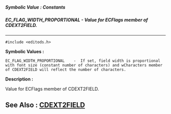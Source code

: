 ##### Symbolic Value : Constants
##### EC_FLAG_WIDTH_PROPORTIONAL - Value for ECFlags member of CDEXT2FIELD.
---
```
#include <editods.h>
```

**Symbolic Values :**

	EC_FLAG_WIDTH_PROPORTIONAL	  -  If set, field width is proportional with font size (constant number of characters) and wCharacters member of CDEXT2FIELD will reflect the number of characters.


**Description :**

Value for ECFlags member of CDEXT2FIELD.


**See Also :**
[CDEXT2FIELD](/domino-c-api-docs/reference/Data/CDEXT2FIELD)
---
